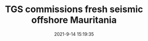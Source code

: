 ---
"title": "TGS commissions fresh seismic offshore Mauritania"
"date": "2021-9-14 15:19:35"
"feed_name": "OFFSHOREMAG"
"feed_website": "https://www.offshore-mag.com/"
"feed_rss": "https://www.offshore-mag.com/__rss/website-scheduled-content.xml?input=%7B%22sectionAlias%22%3A%22home%22%7D"
"link": "https://www.offshore-mag.com/geosciences/article/14210273/tgs-commissions-fresh-2d-seismic-offshore-mauritania"
"file": "_posts/2021-1-1-6050edcee3898986ef5448772f1db7b1c6325899.md"
"accident": "0"
"drilling": "0"
"dead": "0"
"injured": "0"
---